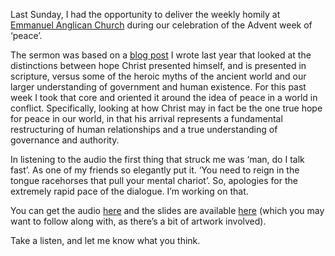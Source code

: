 Last Sunday, I had the opportunity to deliver the weekly homily at <a title="Emmanuel Anglican" href="http://emmanuelseattle.com" target="_blank">Emmanuel Anglican Church</a> during our celebration of the Advent week of &#8216;peace&#8217;.



The sermon was based on a <a title="Jesus Christ, Hope" href="http://www.nickrobison.com/2012/12/24/jesus-christ-hope/" target="_blank">blog post</a> I wrote last year that looked at the distinctions between hope Christ presented himself, and is presented in scripture, versus some of the heroic myths of the ancient world and our larger understanding of government and human existence. For this past week I took that core and oriented it around the idea of peace in a world in conflict. Specifically, looking at how Christ may in fact be the one true hope for peace in our world, in that his arrival represents a fundamental restructuring of human relationships and a true understanding of governance and authority.



In listening to the audio the first thing that struck me was &#8216;man, do I talk fast&#8217;. As one of my friends so elegantly put it. &#8216;You need to reign in the tongue racehorses that pull your mental chariot&#8217;. So, apologies for the extremely rapid pace of the dialogue. I&#8217;m working on that.



You can get the audio <a title="Peace - Audio" href="http://s3.amazonaws.com/churchplantmedia-cms/emmanuel_anglican_church/nick_robison_peace.mp3" target="_blank">here</a> and the slides are available [here][1] (which you may want to follow along with, as there&#8217;s a bit of artwork involved).



Take a listen, and let me know what you think.







[1]: https://github.com/nickrobison/Presentations/raw/master/Advent2013/Presentation.pptx "Peace - Slides"